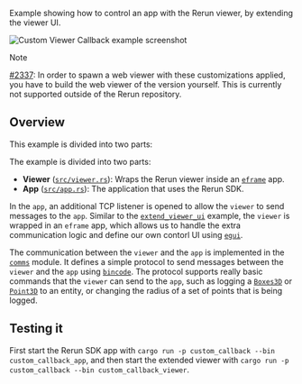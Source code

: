<!--[metadata]
title = "Custom Viewer Callback"
thumbnail = "https://static.rerun.io/custom_callback/1434da408fd59ea1349169784b47d8ffc285022e/480w.png"
thumbnail_dimensions = [480, 291]
-->

Example showing how to control an app with the Rerun viewer, by extending the viewer UI.

<picture>
  <img src="https://static.rerun.io/custom_callback/1434da408fd59ea1349169784b47d8ffc285022e/full.png" alt="Custom Viewer Callback example screenshot">
  <source media="(max-width: 480px)" srcset="https://static.rerun.io/custom_callback/1434da408fd59ea1349169784b47d8ffc285022e/480w.png">
  <source media="(max-width: 768px)" srcset="https://static.rerun.io/custom_callback/1434da408fd59ea1349169784b47d8ffc285022e/768w.png">
  <source media="(max-width: 1024px)" srcset="https://static.rerun.io/custom_callback/1434da408fd59ea1349169784b47d8ffc285022e/1024w.png">
  <source media="(max-width: 1200px)" srcset="https://static.rerun.io/custom_callback/1434da408fd59ea1349169784b47d8ffc285022e/1200w.png">
</picture>

> [!NOTE]
> [#2337](https://github.com/rerun-io/rerun/issues/2337): In order to spawn a web viewer with these customizations applied, you have to build the web viewer of the version yourself. This is currently not supported outside of the Rerun repository.

## Overview

This example is divided into two parts:

The example is divided into two parts:

- **Viewer** ([`src/viewer.rs`](src/viewer.rs)): Wraps the Rerun viewer inside an [`eframe`](https://github.com/emilk/egui/tree/master/crates/eframe) app.
- **App** ([`src/app.rs`](src/app.rs)): The application that uses the Rerun SDK.

In the `app`, an additional TCP listener is opened to allow the `viewer` to send messages to the `app`.
Similar to the [`extend_viewer_ui`](../extend_viewer_ui/) example, the `viewer` is wrapped in an `eframe` app, which allows us to handle the extra communication logic and define our own contorl UI using [`egui`](https://github.com/emilk/egui).

The communication between the `viewer` and the `app` is implemented in the [`comms`](src/comms/) module. It defines a simple protocol to send messages between the `viewer` and the `app` using [`bincode`](https://github.com/bincode-org/bincode).
The protocol supports really basic commands that the `viewer` can send to the `app`, such as logging a [`Boxes3D`](https://www.rerun.io/docs/reference/types/archetypes/boxes3d) or [`Point3D`](https://www.rerun.io/docs/reference/types/archetypes/points3d) to an entity, or changing the radius of a set of points that is being logged.

## Testing it

First start the Rerun SDK app with `cargo run -p custom_callback --bin custom_callback_app`,
and then start the extended viewer with `cargo run -p custom_callback --bin custom_callback_viewer`.
